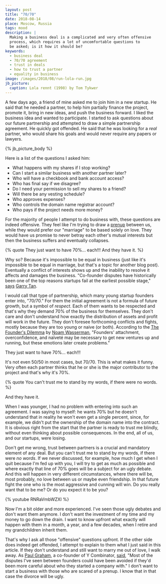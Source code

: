 ```yaml
---
layout: post
title: "70/70"
date: 2018-08-14
place: Moscow, Russia
tags: mood
description: |
  Making a business deal is a complicated and very often offensive
  process, which requires a lot of uncomfortable questions to
  be asked; is it how it should be?
keywords:
  - business deal
  - 70/70 agreement
  - trust in deals
  - how to trust a partner
  - equality in business
image: /images/2018/08/run-lola-run.jpg
jb_picture:
  caption: Lola rennt (1998) by Tom Tykwer
---
```


A few days ago, a friend of mine asked me to join him in a new startup.
He said that he needed a partner, to help him partially finance the project, promote
it, bring in new ideas, and push the business forward. I liked the business
idea and wanted to participate. I started to ask questions about our
future partnership and attempted to draw a simple partnership agreement.
He quickly got offended. He said that he was looking for a _real_ partner,
who would share his goals and would never require any papers or lawyers.

<!--more-->

{% jb_picture_body %}

Here is a list of the questions I asked him:

  * What happens with my shares if I stop working?
  * Can I start a similar business with another partner later?
  * Who will have a checkbook and bank account access?
  * Who has final say if we disagree?
  * Do I need your permission to sell my shares to a friend?
  * Will there be any vesting schedule?
  * Who approves expenses?
  * Who controls the domain name registrar account?
  * Who pays if the project needs more money?

For the majority of people I attempt to do business with, these questions are
indeed offensive. They feel like I'm trying to draw
a [prenup](https://en.wikipedia.org/wiki/Prenuptial_agreement) between
us, while they would prefer our "marriage" to be based solely on love.
They would have us promise to never betray each other's mutual interests but then
the business suffers and eventually collapses.

{% quote They just want to have 70%... each!!! And they have it. %}

Why so? Because it's impossible to be equal in business (just like it's impossible
to be equal in marriage, but that's a topic for another blog post).
Eventually a conflict of interests shows up and the inability to resolve it
affects and damages the business.
"Co-founder disputes have historically been one of the top reasons
startups fail at the earliest possible stage,"
[says](https://techcrunch.com/2017/02/18/co-founder-conflict/)
[Garry Tan](https://twitter.com/garrytan).

I would call that type of partnership, which many young startup founders
enter into, "70/70." For them the initial agreement is not a formula of future
growth, but a symbol of _respect_. Each of them wants to be respected and that's
why they demand 70% of the business for themselves. They don't care and
don't understand how exactly the distribution of assets and profit
will work in the future. They don't foresee forthcoming conflicts and fights,
mostly because they are too young or naive (or both).
According to the [The Founder's Dilemma](https://hbr.org/2008/02/the-founders-dilemma)
by [Noam Wasserman](https://en.wikipedia.org/wiki/Noam_T._Wasserman),
"Founders' attachment, overconfidence, and naïveté may be necessary
to get new ventures up and running, but these emotions later create problems."

They just want to have 70%... each!!!

It's not even 50/50 in most cases, but 70/70. This is what makes it funny.
Very often each partner thinks that he or she is the major contributor
to the project and that's why it's 70%.

{% quote You can't trust me to stand by my words, if there were no words. %}

And they have it.

When I was younger, I had no problem with entering into
such an agreement. I was saying to myself: he wants 70% but he doesn't
understand that in reality he won't even get a single percent, since, for example, we
didn't put the ownership of the domain name into the contract. It is obvious
right from the start that the partner is ready to trust me blindly,
without even thinking about possible consequences. In the end, all of us, and our
startups, were losing.

Don't get me wrong, trust between partners is a crucial and mandatory element
of any deal. But you can't trust me to stand by my words, if there were _no words_.
If we never discussed, for example, how much I get when I quit because
I'm fed up with you, I will try to get as much as possible and where exactly
that line of 70% goes will be a subject for an ugly debate. And this will
happen in very different circumstances, where there will be, most probably,
no love between us or maybe even friendship. In that future fight the one
who is the most aggressive and cunning will win. Do you really want that
to be me? Or do you expect it to be you?

{% youtube RNRaVmbWZXI %}

Now I'm a bit older and more experienced. I've seen those ugly debates and don't want them anymore.
I don't want the investment of my time and my money to go down the drain. I want
to know upfront what exactly will happen with them in a month, a year,
and a few decades, when I retire and my grandchildren inherit them.

That's why I ask all those "offensive" questions upfront. If the other side does
indeed get offended, I attempt to explain to them what I just said in this article.
If they don't understand and still want to marry me out of love,
I walk away. As [Paul Graham](https://www.paulgraham.com/startupmistakes.html), a co-founder of Y Combinator,
[said](https://www.paulgraham.com/startupmistakes.html),
"Most of the disputes I've seen between founders could have been avoided if they'd been more careful about
who they started a company with." I don't want to start a business with
those who are scared of a prenup. I know that in that case
the divorce will be ugly.

